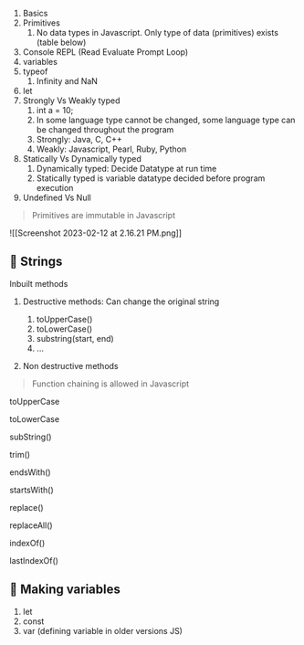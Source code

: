 1.  Basics
2.  Primitives
    1. No data types in Javascript. Only type of data (primitives) exists (table below)
3.  Console REPL (Read Evaluate Prompt Loop)
4.  variables
5.  typeof
    1. Infinity and NaN
6.  let
7.  Strongly Vs Weakly typed
    1. int a = 10;
    2. In some language type cannot be changed, some language type can be changed throughout the program 
    3. Strongly: Java, C, C++ 
    4. Weakly: Javascript, Pearl, Ruby, Python  
8.  Statically Vs Dynamically typed
    1. Dynamically typed: Decide Datatype at run time
    2. Statically typed is variable datatype decided before program execution
9.  Undefined Vs Null

> Primitives are immutable in Javascript

![[Screenshot 2023-02-12 at 2.16.21 PM.png]]

## 🌈 Strings

Inbuilt methods

1.  Destructive methods: Can change the original string
    
    1.  toUpperCase()
    2.  toLowerCase()
    3.  substring(start, end)
    4. ...        
2.  Non destructive methods

> Function chaining is allowed in Javascript

toUpperCase

toLowerCase

subString()

trim()

endsWith()

startsWith()

replace()

replaceAll()

indexOf()

lastIndexOf()

## 🍳 Making variables

1.  let
2.  const
3.  var (defining variable in older versions JS)